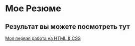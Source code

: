 # Мое Резюме

## Результат вы можете посмотреть тут

[Моя первая работа на HTML & CSS](https://antonits999.github.io/RESUME/)
